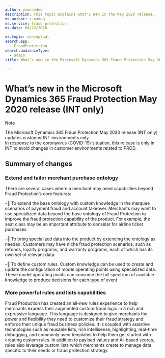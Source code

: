 ```yaml
---
author: yvonnedeq
description: This topic explains what's new in the May 2020 release.
ms.author: v-madeq
ms.service: fraud-protection
ms.date: 04/29/2020

ms.topic: conceptual
search.app: 
  - FraudProtection
search.audienceType:
  - admin
title: What’s new in the Microsoft Dynamics 365 Fraud Protection May 2020 release (INT only)

---
```


# What’s new in the Microsoft Dynamics 365 Fraud Protection May 2020 release (INT only)

> [!NOTE]
> The Microsoft Dynamics 365 Fraud Protection May 2020 release (INT only) updates customer INT environments only.<br>
In response to the coronavirus (COVID-19) situation, this release is only in INT to avoid changes in customer environments related to PROD.

## Summary of changes

### Extend and tailor merchant purchase ontology 

There are several cases where a merchant may need capabilities beyond Fraud Protection’s core features: 

-	To extend the base ontology with custom knowledge in the marquee scenarios of payment fraud and account takeover. Merchants may want to use specialized data beyond the base ontology of Fraud Protection to improve the fraud protection capability of the product. For example, the seat class may be an important attribute to consider for airline ticket purchases. 

-	To bring specialized data into the product by extending the ontology as needed. Customers may have niche fraud protection scenarios, such as refunds, loyalty programs, and warranty programs, each of which has its own set of relevant data. 

-	To define custom rules. Custom knowledge can be used to create and update the configuration of model operating points using specialized data. These model operating points can consume the full spectrum of available knowledge to produce decisions for each type of event

### More powerful rules and lists capabilities

Fraud Production has created an all-new rules experience to help merchants express their augmented custom fraud logic in a rich and expressive language. This language is designed to give merchants the power and flexibility they need to customize their fraud strategy and enforce their unique fraud business policies. It is coupled with assistive technologies such as reusable lists, rich intellisense, highlighting, real-time debugging, and commonly used templates to help them get started with creating custom rules. In addition to payload values and AI-based scores, rules also leverage custom lists which merchants create to manage data specific to their needs or fraud protection strategy.

